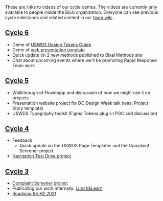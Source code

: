 These are links to videos of our cycle demos. The videos are currently only available to people inside the Bixal organization. Everyone can see previous cycle milestones and related content in our [team wiki](https://github.com/Bixal/rapid-response-team/milestones?state=closed).

## [Cycle 6](https://bixal365.sharepoint.com/:v:/s/RapidResponse/ETrcBfgKd1NDpT3zbd9I_1gBZxa7wnsL86hFe1jTo_JzaQ?e=C2cb2P)

- Demo of [USWDS Design Tokens Guide](https://bixal.github.io/uswds-design-tokens-guide/)
- Demo of [web presentation template](https://bixal.github.io/presentation-template/)
- Quick update on 2 new methods published to Bixal Methods site
- Chat about upcoming events where we'll be promoting Rapid Response Team work

## [Cycle 5](https://bixal365.sharepoint.com/:v:/s/RapidResponse/EfeiNaOJP1BKvaBcVJHPLb0BOoc-dVJ4rAOhcYl_aqaPbA?e=41DyoT)

- Walkthrough of Flowmapp and discussion of how we might use it on projects
- Presentation website project for DC Design Week talk (was: Project Story template)
- USWDS Typography toolkit (Figma Tokens plug-in POC and discussion)

## [Cycle 4](https://bixal365.sharepoint.com/:v:/s/RapidResponse/Ea1gdswV8cNLryKvSrX0z68B-tyv_L7g9A8KitRCC3gmMA?e=o0nuRi)

- Feedback
   - Quick update on the USWDS Page Templates and the Complaint Screener project
- [Navigation Test Drive project](https://github.com/Bixal/site-nav-test-drive)

## [Cycle 3](https://bixal365.sharepoint.com/:v:/s/RapidResponse/Ea1gdswV8cNLryKvSrX0z68B-tyv_L7g9A8KitRCC3gmMA?e=RBRmJn)

- [Complaint Screener project](https://bixal.github.io/uswds-screener-prototyping-tool/)
- Publicizing our work internally: [Lunch&Learn](https://bixal365.sharepoint.com/Shared%20Documents/Forms/AllItems.aspx?csf=1&web=1&e=N3Xllk&cid=4123a42e%2D9c6e%2D4fe6%2D9043%2D378f92dd3255&RootFolder=%2FShared%20Documents%2FLunch%20and%20Learns%2F20210701%20%2D%20The%20Rapid%20Response%20Team&FolderCTID=0x01200031F810D72D395248BD3D14D48D34F542)
- [Roadmap for H2 2021](https://codepen.io/pglevy/full/XWRbjGR)